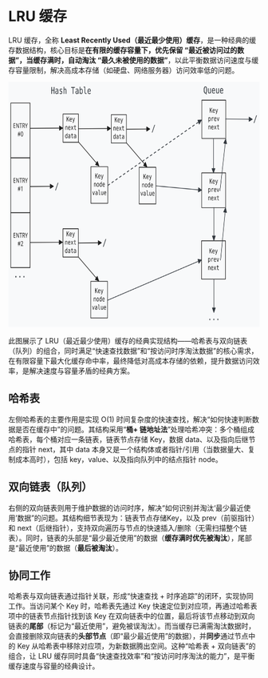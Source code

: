 # LRU 缓存

LRU 缓存，全称 **Least Recently Used（最近最少使用）缓存**，是一种经典的缓存数据结构，核心目标是**在有限的缓存容量下，优先保留 “最近被访问过的数据”，当缓存满时，自动淘汰 “最久未被使用的数据”**，以此平衡数据访问速度与缓存容量限制，解决高成本存储（如硬盘、网络服务器）访问效率低的问题。

<div align="center">
  <img src="assets/LRU.svg" height="490">
</div>

此图展示了 LRU（最近最少使用）缓存的经典实现结构——哈希表与双向链表（队列）的组合，同时满足“快速查找数据”和“按访问时序淘汰数据”的核心需求，在有限容量下最大化缓存命中率，最终降低对高成本存储的依赖，提升数据访问效率，是解决速度与容量矛盾的经典方案。

## 哈希表

左侧哈希表的主要作用是实现 O(1) 时间复杂度的快速查找，解决“如何快速判断数据是否在缓存中”的问题。其结构采用“**桶+ 链地址法**”处理哈希冲突：多个桶组成哈希表，每个桶对应一条链表，链表节点存储 Key，数据 data、以及指向后继节点的指针 next，其中 data 本身又是一个结构体或者指针/引用（当数据量大、复制成本高时），包括 key，value、以及指向队列中的结点指针 node。

## 双向链表（队列）

右侧的双向链表则用于维护数据的访问时序，解决“如何识别并淘汰‘最少最近使用’数据”的问题。其结构细节表现为：链表节点存储Key，以及 prev（前驱指针）和 next（后继指针），支持双向遍历与节点的快速插入/删除（无需扫描整个链表）。同时，链表的头部是“最少最近使用”的数据（**缓存满时优先被淘汰**），尾部是“最近使用”的数据（**最后被淘汰**）。

## 协同工作

哈希表与双向链表通过指针关联，形成“快速查找 + 时序追踪”的闭环，实现协同工作。当访问某个 Key 时，哈希表先通过 Key 快速定位到对应项，再通过哈希表项中的链表节点指针找到该 Key 在双向链表中的位置，最后将该节点移动到双向链表的**尾部**（标记为“最近使用”，避免被误淘汰）。而当缓存已满需淘汰数据时，会直接删除双向链表的**头部节点**（即“最少最近使用”的数据），并**同步**通过节点中的 Key 从哈希表中移除对应项，为新数据腾出空间。这种“哈希表 + 双向链表”的组合，让 LRU 缓存同时具备“快速查找效率”和“按访问时序淘汰的能力”，是平衡缓存速度与容量的经典设计。